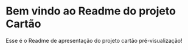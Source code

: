 # Bem vindo ao Readme do projeto Cartão #

 Esse é o Readme de apresentação do projeto cartão pré-visualização!